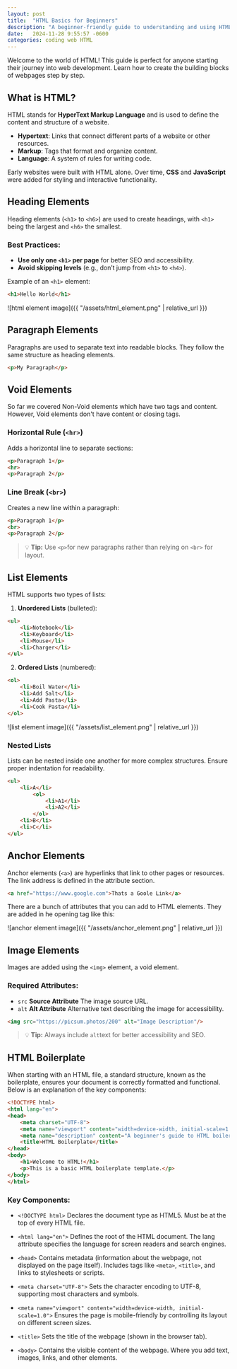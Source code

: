 ```yaml
---
layout: post
title:  "HTML Basics for Beginners"
description: "A beginner-friendly guide to understanding and using HTML to create your first webpage."
date:   2024-11-28 9:55:57 -0600
categories: coding web HTML
---
```

Welcome to the world of HTML! This guide is perfect for anyone starting their journey into web development. Learn how to create the building blocks of webpages step by step.

## What is HTML?

HTML stands for **HyperText Markup Language** and is used to define the content and structure of a website.

- **Hypertext**: Links that connect different parts of a website or other resources.
- **Markup**: Tags that format and organize content.
- **Language**: A system of rules for writing code.

Early websites were built with HTML alone. Over time, **CSS** and **JavaScript** were added for styling and interactive functionality.

## Heading Elements

Heading elements (`<h1>` to `<h6>`) are used to create headings, with `<h1>` being the largest and `<h6>` the smallest.

### Best Practices:
- **Use only one `<h1>` per page** for better SEO and accessibility.
- **Avoid skipping levels** (e.g., don’t jump from `<h1>` to `<h4>`).

Example of an `<h1>` element:
```html
<h1>Hello World</h1>
```
![html element image]({{ "/assets/html_element.png" | relative_url }})

## Paragraph Elements
Paragraphs are used to separate text into readable blocks. They follow the same structure as heading elements.
```html
<p>My Paragraph</p>
```

## Void Elements

So far we covered Non-Void elements which have two tags and content. However, Void elements don't have content or closing tags.

### Horizontal Rule (`<hr>`)

Adds a horizontal line to separate sections:
```html
<p>Paragraph 1</p>
<hr>
<p>Paragraph 2</p>
```


### Line Break (`<br>`)

Creates a new line within a paragraph:
```html
<p>Paragraph 1</p>
<br>
<p>Paragraph 2</p>
```
> 💡 **Tip:** Use `<p>`for new paragraphs rather than relying on `<br>` for layout.

## List Elements

HTML supports two types of lists:

1. **Unordered Lists** (bulleted):

```html
<ul>
    <li>Notebook</li>
    <li>Keyboard</li>
    <li>Mouse</li>
    <li>Charger</li>
</ul>
```
2. **Ordered Lists** (numbered):

```html
<ol>
    <li>Boil Water</li>
    <li>Add Salt</li>
    <li>Add Pasta</li>
    <li>Cook Pasta</li>
</ol>
```

![list element image]({{ "/assets/list_element.png" | relative_url }})

### Nested Lists

Lists can be nested inside one another for more complex structures. Ensure proper indentation for readability.

```html
<ul>
    <li>A</li>
        <ol>
            <li>A1</li>
            <li>A2</li>
        </ol>
    <li>B</li>
    <li>C</li>
</ul>
```

## Anchor Elements

Anchor elements (`<a>`) are hyperlinks that link to other pages or resources. The link address is defined in the attribute section. 

```html
<a href="https://www.google.com">Thats a Goole Link</a>
```
There are a bunch of attributes that you can add to HTML elements. They are added in he opening tag like this:

![anchor element image]({{ "/assets/anchor_element.png" | relative_url }})

## Image Elements

Images are added using the `<img>` element, a void element.

### Required Attributes:

- `src` **Source Attribute** The image source URL.
- `alt` **Alt Attribute** Alternative text describing the image for accessibility.

```html
<img src="https://picsum.photos/200" alt="Image Description"/>
```

> 💡 **Tip:** Always include `alt`text for better accessibility and SEO. 

## HTML Boilerplate

When starting with an HTML file, a standard structure, known as the boilerplate, ensures your document is correctly formatted and functional. Below is an explanation of the key components:

```html
<!DOCTYPE html>
<html lang="en">
<head>
    <meta charset="UTF-8">
    <meta name="viewport" content="width=device-width, initial-scale=1.0">
    <meta name="description" content="A beginner's guide to HTML boilerplate.">
    <title>HTML Boilerplate</title>
</head>
<body>
    <h1>Welcome to HTML!</h1>
    <p>This is a basic HTML boilerplate template.</p>
</body>
</html>
```

### Key Components:

- `<!DOCTYPE html>`
Declares the document type as HTML5.
Must be at the top of every HTML file.

- `<html lang="en">`
Defines the root of the HTML document.
The lang attribute specifies the language for screen readers and search engines.

- `<head>`
Contains metadata (information about the webpage, not displayed on the page itself).
Includes tags like `<meta>`, `<title>`, and links to stylesheets or scripts.

- `<meta charset="UTF-8">`
Sets the character encoding to UTF-8, supporting most characters and symbols.

- `<meta name="viewport" content="width=device-width, initial-scale=1.0">`
Ensures the page is mobile-friendly by controlling its layout on different screen sizes.

- `<title>`
Sets the title of the webpage (shown in the browser tab).

- `<body>`
Contains the visible content of the webpage.
Where you add text, images, links, and other elements.